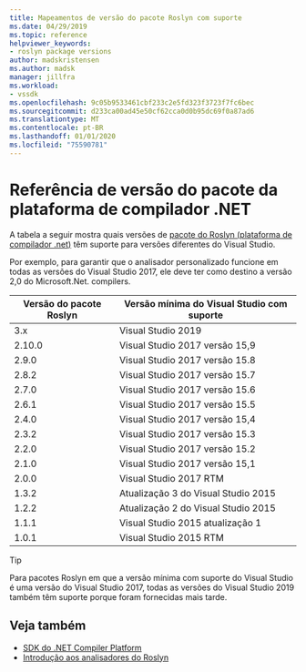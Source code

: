 ```yaml
---
title: Mapeamentos de versão do pacote Roslyn com suporte
ms.date: 04/29/2019
ms.topic: reference
helpviewer_keywords:
- roslyn package versions
author: madskristensen
ms.author: madsk
manager: jillfra
ms.workload:
- vssdk
ms.openlocfilehash: 9c05b9533461cbf233c2e5fd323f3723f7fc6bec
ms.sourcegitcommit: d233ca00ad45e50cf62cca0d0b95dc69f0a87ad6
ms.translationtype: MT
ms.contentlocale: pt-BR
ms.lasthandoff: 01/01/2020
ms.locfileid: "75590781"
---
```

# <a name="net-compiler-platform-package-version-reference"></a>Referência de versão do pacote da plataforma de compilador .NET

A tabela a seguir mostra quais versões de [pacote do Roslyn (plataforma de compilador .net)](https://www.nuget.org/packages/Microsoft.Net.Compilers/) têm suporte para versões diferentes do Visual Studio.

Por exemplo, para garantir que o analisador personalizado funcione em todas as versões do Visual Studio 2017, ele deve ter como destino a versão 2,0 do Microsoft.Net. compilers.

| Versão do pacote Roslyn | Versão mínima do Visual Studio com suporte |
| - | - |
| 3.x | Visual Studio 2019 |
| 2.10.0 | Visual Studio 2017 versão 15,9 |
| 2.9.0 | Visual Studio 2017 versão 15.8 |
| 2.8.2 | Visual Studio 2017 versão 15.7 |
| 2.7.0 | Visual Studio 2017 versão 15.6 |
| 2.6.1 | Visual Studio 2017 versão 15.5 |
| 2.4.0 | Visual Studio 2017 versão 15,4 |
| 2.3.2 | Visual Studio 2017 versão 15.3 |
| 2.2.0 | Visual Studio 2017 versão 15.2 |
| 2.1.0 | Visual Studio 2017 versão 15,1 |
| 2.0.0 | Visual Studio 2017 RTM |
| 1.3.2 | Atualização 3 do Visual Studio 2015 |
| 1.2.2 | Atualização 2 do Visual Studio 2015 |
| 1.1.1 | Visual Studio 2015 atualização 1 |
| 1.0.1 | Visual Studio 2015 RTM |

> [!TIP]
> Para pacotes Roslyn em que a versão mínima com suporte do Visual Studio é uma versão do Visual Studio 2017, todas as versões do Visual Studio 2019 também têm suporte porque foram fornecidas mais tarde.

## <a name="see-also"></a>Veja também

- [SDK do .NET Compiler Platform](/dotnet/csharp/roslyn-sdk/)
- [Introdução aos analisadores do Roslyn](getting-started-with-roslyn-analyzers.md)
